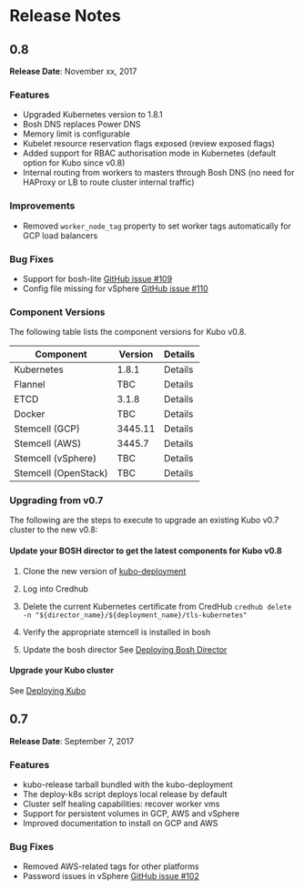 # Release Notes

## 0.8

**Release Date**: November xx, 2017

### Features
* Upgraded Kubernetes version to 1.8.1
* Bosh DNS replaces Power DNS
* Memory limit is configurable
* Kubelet resource reservation flags exposed (review exposed flags)
* Added support for RBAC authorisation mode in Kubernetes (default option for Kubo since v0.8)
* Internal routing from workers to masters through Bosh DNS (no need for HAProxy or LB to route cluster internal traffic) 

### Improvements
* Removed ```worker_node_tag``` property to set worker tags automatically for GCP load balancers

### Bug Fixes
* Support for bosh-lite [GitHub issue #109](https://github.com/cloudfoundry-incubator/kubo-release/issues/109)
* Config file missing for vSphere [GitHub issue #110](https://github.com/cloudfoundry-incubator/kubo-release/issues/110)

### Component Versions
The following table lists the component versions for Kubo v0.8.

  <table>
  <thead>
  <tr>
    <th>Component</th>
    <th>Version</th>
     <th>Details</th>
  </tr>
  </thead>
  <tbody>
  <tr>
    <td>Kubernetes</td>
    <td>1.8.1</td>
    <td>Details</td>
  </tr>
  <tr>
    <td>Flannel</td>
    <td>TBC</td>
    <td>Details</td>
  </tr>
   <tr>
    <td>ETCD</td>
     <td>3.1.8</td>
     <td>Details</td>
  </tr>
     <tr>
    <td>Docker</td>
    <td>TBC</td>
    <td>Details</td>
  </tr>
     <tr>
    <td>Stemcell (GCP)</td>
    <td>3445.11</td>
    <td>Details</td>
  </tr>
  <tr>
    <td>Stemcell (AWS)</td>
    <td>3445.7</td>
    <td>Details</td>
  </tr>
  <tr>
    <td>Stemcell (vSphere)</td>
    <td>TBC</td>
    <td>Details</td>
  </tr>
     <tr>
    <td>Stemcell (OpenStack)</td>
    <td>TBC</td>
    <td>Details</td>
  </tr>
  </tbody>
  </table>

### Upgrading from v0.7
The following are the steps to execute to upgrade an existing Kubo v0.7 cluster to the new v0.8:

#### Update your BOSH director to get the latest components for Kubo v0.8
1. Clone the new version of [kubo-deployment](https://github.com/cloudfoundry-incubator/kubo-deployment)
2. Log into Credhub
3. Delete the current Kubernetes certificate from CredHub
``` credhub delete -n "${director_name}/${deployment_name}/tls-kubernetes" ```

3. Verify the appropriate stemcell is installed in bosh
4. Update the bosh director
See [Deploying Bosh Director](https://docs-kubo.cfapps.io/installing/gcp/deploying-bosh-gcp/#step-5-deploy-bosh-director)

#### Upgrade your Kubo cluster
See [Deploying Kubo](https://docs-kubo.cfapps.io/installing/deploying-kubo/#step-3-deploy-kubo)


## 0.7

**Release Date**: September 7, 2017

### Features
* kubo-release tarball bundled with the kubo-deployment
* The deploy-k8s script deploys local release by default
* Cluster self healing capabilities: recover worker vms
* Support for persistent volumes in GCP, AWS and vSphere
* Improved documentation to install on GCP and AWS

### Bug Fixes
* Removed AWS-related tags for other platforms
* Password issues in vSphere [GitHub issue #102](https://github.com/cloudfoundry-incubator/kubo-release/issues/102)
